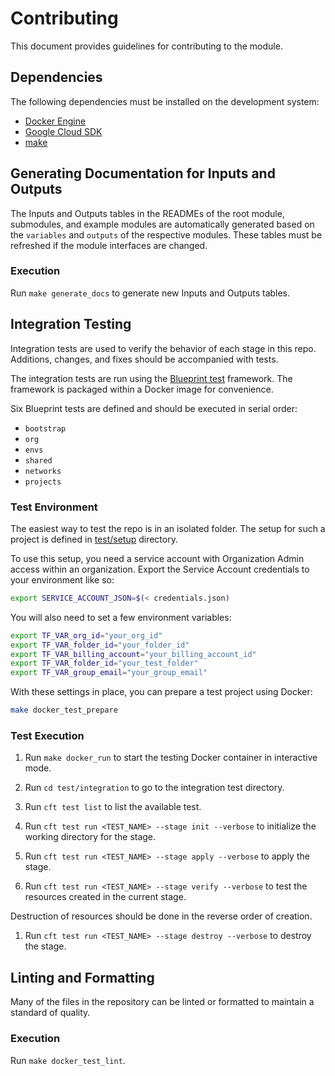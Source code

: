 # Contributing

This document provides guidelines for contributing to the module.

## Dependencies

The following dependencies must be installed on the development system:

- [Docker Engine][docker-engine]
- [Google Cloud SDK][google-cloud-sdk]
- [make]

## Generating Documentation for Inputs and Outputs

The Inputs and Outputs tables in the READMEs of the root module,
submodules, and example modules are automatically generated based on
the `variables` and `outputs` of the respective modules. These tables
must be refreshed if the module interfaces are changed.

### Execution

Run `make generate_docs` to generate new Inputs and Outputs tables.

## Integration Testing

Integration tests are used to verify the behavior of each stage in this repo.
Additions, changes, and fixes should be accompanied with tests.

The integration tests are run using the [Blueprint test][blueprint-test] framework. The framework is packaged within a Docker image for convenience.

Six Blueprint tests are defined and should be executed in serial order:

- `bootstrap`
- `org`
- `envs`
- `shared`
- `networks`
- `projects`

### Test Environment

The easiest way to test the repo is in an isolated folder. The setup for such a project is defined in [test/setup](./test/setup/) directory.

To use this setup, you need a service account with Organization Admin access within an organization. Export the Service Account credentials to your environment like so:

```bash
export SERVICE_ACCOUNT_JSON=$(< credentials.json)
```

You will also need to set a few environment variables:

```bash
export TF_VAR_org_id="your_org_id"
export TF_VAR_folder_id="your_folder_id"
export TF_VAR_billing_account="your_billing_account_id"
export TF_VAR_folder_id="your_test_folder"
export TF_VAR_group_email="your_group_email"
```

With these settings in place, you can prepare a test project using Docker:

```bash
make docker_test_prepare
```

### Test Execution

1. Run `make docker_run` to start the testing Docker container in
   interactive mode.

1. Run `cd test/integration` to go to the integration test directory.

1. Run `cft test list` to list the available test.

1. Run `cft test run <TEST_NAME> --stage init --verbose` to initialize the working
   directory for the stage.

1. Run `cft test run <TEST_NAME> --stage apply --verbose` to apply the stage.

1. Run `cft test run <TEST_NAME> --stage verify --verbose` to test the resources created in the current stage.

Destruction of resources should be done in the reverse order of creation.

1. Run `cft test run <TEST_NAME> --stage destroy --verbose` to destroy the stage.

## Linting and Formatting

Many of the files in the repository can be linted or formatted to
maintain a standard of quality.

### Execution

Run `make docker_test_lint`.

[docker-engine]: https://www.docker.com/products/docker-engine
[flake8]: https://flake8.pycqa.org/en/latest/
[gofmt]: https://golang.org/cmd/gofmt/
[google-cloud-sdk]: https://cloud.google.com/sdk/install
[hadolint]: https://github.com/hadolint/hadolint
[make]: https://en.wikipedia.org/wiki/Make_(software)
[shellcheck]: https://www.shellcheck.net/
[terraform-docs]: https://github.com/segmentio/terraform-docs
[terraform]: https://terraform.io/
[blueprint-test]: https://github.com/GoogleCloudPlatform/cloud-foundation-toolkit/tree/master/infra/blueprint-test
